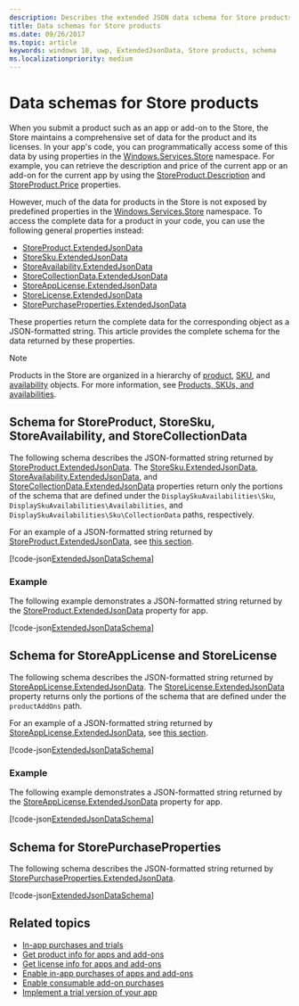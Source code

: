 ```yaml
---
description: Describes the extended JSON data schema for Store products in the Windows.Services.Store namespace.
title: Data schemas for Store products
ms.date: 09/26/2017
ms.topic: article
keywords: windows 10, uwp, ExtendedJsonData, Store products, schema
ms.localizationpriority: medium
---
```


# Data schemas for Store products

When you submit a product such as an app or add-on to the Store, the Store maintains a comprehensive set of data for the product and its licenses. In your app's code, you can programmatically access some of this data by using properties in the [Windows.Services.Store](/uwp/api/windows.services.store) namespace. For example, you can retrieve the description and price of the current app or an add-on for the current app by using the [StoreProduct.Description](/uwp/api/windows.services.store.storeproduct.Description) and [StoreProduct.Price](/uwp/api/windows.services.store.storeproduct.Price) properties.

However, much of the data for products in the Store is not exposed by predefined properties in the [Windows.Services.Store](/uwp/api/windows.services.store) namespace. To access the complete data for a product in your code, you can use the following general properties instead:

* [StoreProduct.ExtendedJsonData](/uwp/api/windows.services.store.storeproduct.ExtendedJsonData)
* [StoreSku.ExtendedJsonData](/uwp/api/windows.services.store.storesku.ExtendedJsonData)
* [StoreAvailability.ExtendedJsonData](/uwp/api/windows.services.store.storeavailability.ExtendedJsonData)
*	[StoreCollectionData.ExtendedJsonData](/uwp/api/windows.services.store.storecollectiondata.ExtendedJsonData)
*	[StoreAppLicense.ExtendedJsonData](/uwp/api/windows.services.store.storeapplicense.ExtendedJsonData)
* [StoreLicense.ExtendedJsonData](/uwp/api/windows.services.store.storelicense.ExtendedJsonData)
*	[StorePurchaseProperties.ExtendedJsonData](/uwp/api/windows.services.store.storepurchaseproperties.ExtendedJsonData)

These properties return the complete data for the corresponding object as a JSON-formatted string. This article provides the complete schema for the data returned by these properties.

> [!NOTE]
> Products in the Store are organized in a hierarchy of [product](/uwp/api/windows.services.store.storeproduct), [SKU](/uwp/api/windows.services.store.storesku), and [availability](/uwp/api/windows.services.store.storeavailability) objects. For more information, see [Products, SKUs, and availabilities](in-app-purchases-and-trials.md#products-skus).

## Schema for StoreProduct, StoreSku, StoreAvailability, and StoreCollectionData

The following schema describes the JSON-formatted string returned by [StoreProduct.ExtendedJsonData](/uwp/api/windows.services.store.storeproduct.ExtendedJsonData). The [StoreSku.ExtendedJsonData](/uwp/api/windows.services.store.storesku.ExtendedJsonData), [StoreAvailability.ExtendedJsonData](/uwp/api/windows.services.store.storeavailability.ExtendedJsonData), and [StoreCollectionData.ExtendedJsonData](/uwp/api/windows.services.store.storecollectiondata.ExtendedJsonData) properties return only the portions of the schema that are defined under the `DisplaySkuAvailabilities\Sku`, `DisplaySkuAvailabilities\Availabilities`, and `DisplaySkuAvailabilities\Sku\CollectionData` paths, respectively.

For an example of a JSON-formatted string returned by [StoreProduct.ExtendedJsonData](/uwp/api/windows.services.store.storeproduct.ExtendedJsonData), see [this section](#product-example).

[!code-json[ExtendedJsonDataSchema](./code/InAppPurchasesAndLicenses_RS1/json/StoreProduct.ExtendedJsonData.json#L1-L729)]

<span id="product-example" />

### Example

The following example demonstrates a JSON-formatted string returned by the [StoreProduct.ExtendedJsonData](/uwp/api/windows.services.store.storeproduct.ExtendedJsonData) property for app.

[!code-json[ExtendedJsonDataSchema](./code/InAppPurchasesAndLicenses_RS1/json/StoreProduct.ExtendedJsonDataExample.json#L1-L268)]

## Schema for StoreAppLicense and StoreLicense

The following schema describes the JSON-formatted string returned by [StoreAppLicense.ExtendedJsonData](/uwp/api/windows.services.store.storeapplicense.ExtendedJsonData). The [StoreLicense.ExtendedJsonData](/uwp/api/windows.services.store.storelicense.ExtendedJsonData) property returns only the portions of the schema that are defined under the `productAddOns` path.

For an example of a JSON-formatted string returned by [StoreAppLicense.ExtendedJsonData](/uwp/api/windows.services.store.storeapplicense.ExtendedJsonData), see [this section](#license-example).

[!code-json[ExtendedJsonDataSchema](./code/InAppPurchasesAndLicenses_RS1/json/StoreAppLicense.ExtendedJsonData.json#L1-L80)]

<span id="license-example" />

### Example

The following example demonstrates a JSON-formatted string returned by the [StoreAppLicense.ExtendedJsonData](/uwp/api/windows.services.store.storeapplicense.ExtendedJsonData) property for app.

[!code-json[ExtendedJsonDataSchema](./code/InAppPurchasesAndLicenses_RS1/json/StoreAppLicense.ExtendedJsonDataExample.json#L1-L28)]

## Schema for StorePurchaseProperties

The following schema describes the JSON-formatted string returned by [StorePurchaseProperties.ExtendedJsonData](/uwp/api/windows.services.store.storepurchaseproperties.ExtendedJsonData).

[!code-json[ExtendedJsonDataSchema](./code/InAppPurchasesAndLicenses_RS1/json/StorePurchaseProperties.ExtendedJsonData.json#L1-L12)]

## Related topics

* [In-app purchases and trials](in-app-purchases-and-trials.md)
* [Get product info for apps and add-ons](get-product-info-for-apps-and-add-ons.md)
* [Get license info for apps and add-ons](get-license-info-for-apps-and-add-ons.md)
* [Enable in-app purchases of apps and add-ons](enable-in-app-purchases-of-apps-and-add-ons.md)
* [Enable consumable add-on purchases](enable-consumable-add-on-purchases.md)
* [Implement a trial version of your app](implement-a-trial-version-of-your-app.md)